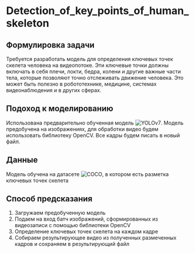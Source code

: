 # Detection_of_key_points_of_human_skeleton

## Формулировка задачи
Требуется разработать модель для определения ключевых точек скелета человека на видеопотоке. Эти ключевые точки должны включать в себя плечи, локти, бедра, колени и другие важные части тела, которые позволяют точно отслеживать движение человека. Это может быть полезно в робототехнике, медицине, системах видеонаблюдения и в других сферах.

## Подоход к моделированию
Использована предварительно обученная модель ![YOLOv7](https://github.com/WongKinYiu/yolov7). Модель предобучена на изображениях, для обработки видео будем использовать библиотеку OpenCV. Все кадры будем писать в новый файл. 

## Данные
Модель обучена на датасете ![COCO](https://cocodataset.org/#home), в котором есть разметка ключевых точек скелета

## Способ предсказания
1. Загружаем предобученную модель
2. Подаем на вход батч изображений, сформированных из видеозаписи с помощью библиотеки OpenCV
3. Определение ключевых точек скелета на каждом кадре
4. Собираем результирующее видео из полученных размеченных кадров и сохраняем в результирующий файл
